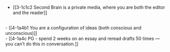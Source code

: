 - [[3-1c1c2 Second Brain is a private media, where you are both the editor and the reader]]
<br>
- [[4-1a4b1 You are a configuration of ideas (both conscious and unconscious)]]
<br>
- [[4-1a4c PG - spend 2 weeks on an essay and reread drafts 50 times — you can’t do this in conversation.]]
